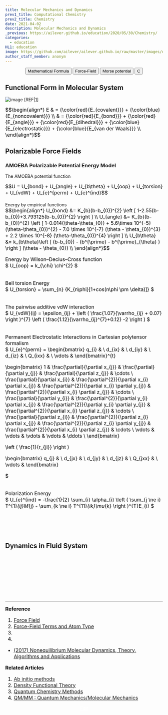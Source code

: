 ```yaml
---
title: Molecular Mechanics and Dynamics
prev1_title: Computational Chemistry
prev2_title: Chemistry
date: 2021-04-02
description: Molecular Mechanics and Dynamics
_previous: https://ailever.github.io/education/2020/05/30/Chemistry/
categories:
  - education
HL1: education
image: https://github.com/ailever/ailever.github.io/raw/master/images/unsplash/gray_Chemistry.png
author_staff_member: anonym
---
```


<!-- Top Block -->
<div align="center" class="top_btn_box">
  <button class="top_btn" type="button" onclick="location.href='https://en.wikipedia.org/wiki/Help:Displaying_a_formula'">Mathematical Formula</button>
  <button class="top_btn" type="button" onclick="location.href='https://en.wikipedia.org/wiki/Force_field_(chemistry)'">Force-Field</button>
  <button class="top_btn" type="button" onclick="location.href='https://en.wikipedia.org/wiki/Morse_potential'">Morse potential</button>
  <button class="top_btn" type="button" onclick="location.href='#'">C</button>
</div>
<!-- Top Block -->

## Functional Form in Molecular System
![image](https://user-images.githubusercontent.com/52376448/114148491-c832b100-9954-11eb-8102-a0bd892c0d16.png)
[REF|<a href="#REF">1</a>]
<div align="left" style="font-size:medium;font-weight:normal;color:black;background-color:unset;">
$$\begin{align*}
E & = {\color{red}{E_{covalent}}} + {\color{blue}{E_{noncovalent}}} \\
& = {\color{red}{E_{bond}}} + {\color{red}{E_{angle}}} + {\color{red}{E_{dihedral}}} + {\color{blue}{E_{electrostatic}}} + {\color{blue}{E_{van der Waals}}} \\
\end{align*}$$

</div>

## Polarizable Force Fields
### AMOEBA Polarizable Potential Energy Model
The AMOEBA potential function
<div align="left" style="font-size:medium;font-weight:normal;color:black;background-color:unset;">
$$U = U_{bond} + U_{angle} + U_{b\theta} + U_{oop} + U_{torsion} + U_{vdW} + U_{e}^{perm} + U_{e}^{ind}$$  
<br><br></div>
Energy by empirical functions
<div align="left" style="font-size:medium;font-weight:normal;color:black;background-color:unset;">
$$\begin{align*}
  U_{bond} &= K_{b}(b-b_{0})^{2} \left [ 1-2.55(b-b_{0})+3.793125(b-b_{0})^{2} \right ] \\
  U_{angle} &= K_{b}(b-b_{0})^{2} \left [ 
  1-0.014(\theta-\theta_{0}) 
  + 5.6\times 10^{-5}(\theta-\theta_{0})^{2} 
  - 7.0 \times 10^{-7} (\theta - \theta_{0})^{3} 
  + 2.2 \times 10^{-8} (\theta-\theta_{0})^{4} \right ] \\ 
  U_{b\theta} &= k_{b\theta}\left [ (b-b_{0}) - (b^{\prime} - b^{\prime}_{\theta} ) \right ] (\theta - \theta_{0}) \\ 
\end{align*}$$

Energy by Wilson–Decius–Cross function<br>
$
  U_{oop} = k_{\chi} \chi^{2}
$<br><br>

Bell torsion Energy<br>
$
U_{torsion} = \sum_{n} {K_{n\phi}[1+cos(n\phi \pm \delta)]}
$<br><br>

The pairwise additive vdW interaction<br>
$
U_{vdW}(ij) = \epsilon_{ij} + \left ( \frac{1.07}{\varrho_{ij} + 0.07} \right )^{7} \left ( \frac{1.12}{\varrho_{ij}^{7}+0.12} -2 \right )
$<br><br>

Permanent Electrostatic Interactions in Cartesian polytensor formalism<br>
$
U_{e}^{perm} = 
\begin{bmatrix}
q_{i} &  \\
d_{ix} &  \\
d_{iy} & \\
d_{iz} & \\
Q_{ixx} & \\
\vdots & 
\end{bmatrix}^{t}

\begin{bmatrix}
1                               & \frac{\partial}{\partial x_{j}}                    & \frac{\partial}{\partial y_{j}} & \frac{\partial}{\partial z_{j}} & \cdots \\
\frac{\partial}{\partial x_{i}} & \frac{\partial^{2}}{\partial x_{i} \partial x_{j}} & \frac{\partial^{2}}{\partial x_{i} \partial y_{j}} & \frac{\partial^{2}}{\partial x_{i} \partial z_{j}} & \cdots \\
\frac{\partial}{\partial y_{i}} & \frac{\partial^{2}}{\partial y_{i} \partial x_{j}} & \frac{\partial^{2}}{\partial y_{i} \partial y_{j}} & \frac{\partial^{2}}{\partial x_{i} \partial z_{j}} & \cdots \\
\frac{\partial}{\partial z_{i}} & \frac{\partial^{2}}{\partial z_{i} \partial x_{j}} & \frac{\partial^{2}}{\partial z_{i} \partial y_{j}} & \frac{\partial^{2}}{\partial x_{i} \partial z_{j}} & \cdots \\
\vdots                          & \vdots                                             & \vdots & \vdots & \ddots \\
\end{bmatrix}

\left ( \frac{1}{r_{ji}} \right )

\begin{bmatrix}
q_{j} &  \\
d_{jx} &  \\
d_{jy} & \\
d_{jz} & \\
Q_{jxx} & \\
\vdots & 
\end{bmatrix}

$<br><br>

Polarization Energy<br>
$
U_{e}^{ind} = -\frac{1}{2} \sum_{i} \alpha_{i} \left ( \sum_{j \ne i} T^{1}_{ij}M_{j} - \sum_{k \ne i} T^{11}_{ik}\mu_{k} \right )^{T}E_{i}
$<br><br>

<br><br></div>




## Dynamics in Fluid System

<!-- Content Block -->
<div align="left" style="font-size:medium;font-weight:normal;color:black;background-color:unset;">　<br><br></div>
<div align="left" style="font-size:medium;font-weight:normal;color:black;background-color:unset;">　<br><br></div>
<div align="left" style="font-size:medium;font-weight:normal;color:black;background-color:unset;">　<br><br></div>
<!-- Content Block -->

---

<!-- Reference Block -->
<div align="left" style="font-size:medium;font-weight:normal;color:black;background-color:unset;">
<b id='REF'>Reference</b>
<ol>
  <li><a href="https://en.wikipedia.org/wiki/Force_field_(chemistry)">Force Field</a></li>
  <li><a href="http://www.chem.cmu.edu/courses/09-560/docs/msi/ffbsim/B_AtomTypes.html">Force-Field Terms and Atom Type</a></li>
  <li></li>
  <li></li>
</ol>
<ul>
  <li><a href="https://www.cambridge.org/core/books/nonequilibrium-molecular-dynamics/7F7B15A46CD6D0CD7C2BE3452C98D662">(2017) Nonequilibrium Molecular Dynamics, Theory, Algorithms and Applications</a></li>
</ul>
</div>
<!-- Reference Block -->

<!-- Article Block -->
<div align="left" style="font-size:medium;font-weight:normal;color:black;background-color:unset;">
<b id='ART'>Related Articles</b>
<ol>
  <li><a href="https://ailever.github.io/education/2021/04/02/_CHEM-cc-en-ab-initio-methods/">Ab initio methods</a></li>
  <li><a href="https://ailever.github.io/education/2021/04/02/_CHEM-cc-en-density-functional-theory/">Density Functional Theory</a></li>
  <li><a href="https://ailever.github.io/education/2021/04/02/_CHEM-cc-en-quantum-chemistry-methods/">Quantum Chemistry Methods</a></li>
  <li><a href="https://ailever.github.io/education/2021/04/02/_CHEM-cc-en-qm-mm/">QM/MM : Quantum Mechanics/Molecular Mechanics</a></li>
</ol>
</div>
<!-- Article Block -->

<!-- Bottom Block -->
<div align="center" class="bottom_btn_box">
  <span class="bottom_btn"><a href="https://github.com/ailever/ailever.github.io/blob/master/_posts/education/2021-04-02-_CHEM-cc-en-molecular-mechanics-and-dynamics.md" target="_blank" style="color:white">Edit</a></span>
</div>
<!-- Bottom Block -->

<!-- Notice
# Mathematical Expression
- outline : $  $
- inline  : $$  $$

# Default Div Tag
- align : left, right, center
- font-size : xx-small, x-small, small, medium, large, x-large, xx-large
- font-weight : normal, bold
- color : red, orange, yellow, green, cyan, blue, purple, pink, white, gray, brown
- background-color : red, orange, yellow, green, cyan, blue, purple, pink, white, gray, brown

# Html Ref
- color code : https://htmlcolorcodes.com/
- tags : https://www.w3schools.com/tags/default.asp
- attributes : https://www.w3schools.com/tags/ref_attributes.asp
Notice -->



